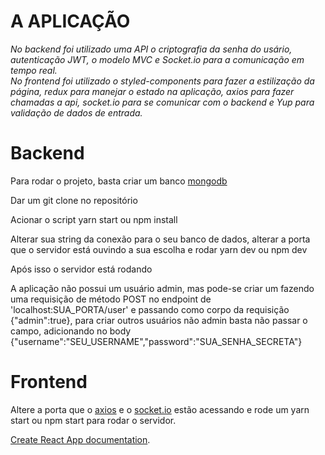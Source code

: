 


<h1>A APLICAÇÃO</h1>
 
<em>  No backend foi utilizado uma API o criptografia da senha do usário, autenticação JWT, o modelo MVC e Socket.io para a comunicação em tempo real. </em>
<br/>
<em>  No frontend foi utilizado o styled-components para fazer a estilização da página, redux para manejar o estado na aplicação, axios para fazer chamadas a api, socket.io para se comunicar com o backend e Yup para validação de dados de entrada.</em>




<h1> Backend</h1>

Para rodar o projeto, basta criar um banco [mongodb](https://www.mongodb.com/)

Dar um git clone no repositório

Acionar o script yarn start ou npm install

Alterar sua string da conexão para o seu banco de dados, alterar a porta que o servidor está ouvindo a sua escolha e rodar yarn dev ou npm dev

Após isso o servidor está rodando

A aplicação não possui um usuário admin, mas pode-se criar um fazendo uma requisição de método POST no endpoint de 'localhost:SUA_PORTA/user' e passando como corpo da requisição {"admin":true}, para criar outros usuários não admin basta não passar o campo, adicionando no body {"username":"SEU_USERNAME","password":"SUA_SENHA_SECRETA"}

<h1> Frontend</h1>

Altere a porta que o [axios](https://github.com/axios/axios) e o [socket.io](https://github.com/axios/axios) estão acessando e rode um yarn start ou npm start para rodar o servidor.




 [Create React App documentation](https://facebook.github.io/create-react-app/docs/getting-started).


